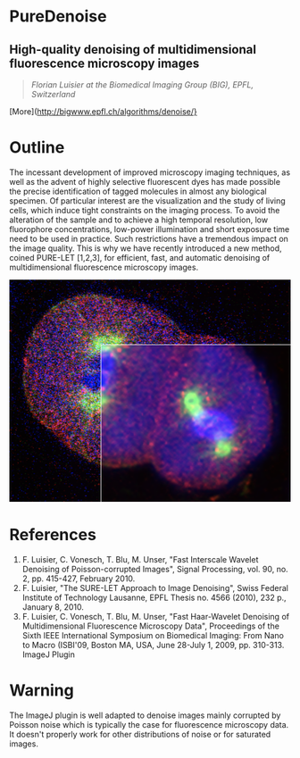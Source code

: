 # PureDenoise

## **High-quality denoising of multidimensional fluorescence microscopy images**
> _Florian Luisier at the Biomedical Imaging Group (BIG), EPFL, Switzerland_

[More](http://bigwww.epfl.ch/algorithms/denoise/}

# Outline
The incessant development of improved microscopy imaging techniques, as well as the advent of highly selective fluorescent dyes has made possible the precise identification of tagged molecules in almost any biological specimen. Of particular interest are the visualization and the study of living cells, which induce tight constraints on the imaging process. To avoid the alteration of the sample and to achieve a high temporal resolution, low fluorophore concentrations, low-power illumination and short exposure time need to be used in practice. Such restrictions have a tremendous impact on the image quality. This is why we have recently introduced a new method, coined PURE-LET [1,2,3], for efficient, fast, and automatic denoising of multidimensional fluorescence microscopy images.

![Example](example.png)

# References
1. F. Luisier, C. Vonesch, T. Blu, M. Unser, "Fast Interscale Wavelet Denoising of Poisson-corrupted Images", Signal Processing, vol. 90, no. 2, pp. 415-427, February 2010.
2. F. Luisier, "The SURE-LET Approach to Image Denoising", Swiss Federal Institute of Technology Lausanne, EPFL Thesis no. 4566 (2010), 232 p., January 8, 2010.
3. F. Luisier, C. Vonesch, T. Blu, M. Unser, "Fast Haar-Wavelet Denoising of Multidimensional Fluorescence Microscopy Data", Proceedings of the Sixth IEEE International Symposium on Biomedical Imaging: From Nano to Macro (ISBI'09, Boston MA, USA, June 28-July 1, 2009, pp. 310-313.
ImageJ Plugin

# Warning
The ImageJ plugin is well adapted to denoise images mainly corrupted by Poisson noise which is typically the case for fluorescence microscopy data. It doesn't properly work for other distributions of noise or for saturated images.
